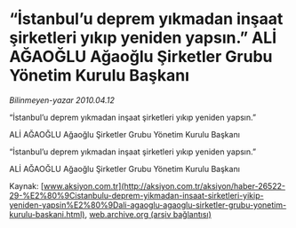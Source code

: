 # “İstanbul’u deprem yıkmadan inşaat şirketleri yıkıp yeniden yapsın.” ALİ AĞAOĞLU Ağaoğlu Şirketler Grubu Yönetim Kurulu Başkanı

*Bilinmeyen-yazar 2010.04.12*

<font class="agenda2NewsSpot">
 “İstanbul’u deprem yıkmadan inşaat şirketleri yıkıp yeniden yapsın.”

ALİ AĞAOĞLU Ağaoğlu Şirketler Grubu Yönetim Kurulu Başkanı
</font>
<font class="newsDetail">
 <p class="MsoNormal">
  “İstanbul’u deprem yıkmadan inşaat şirketleri yıkıp yeniden yapsın.”
 </p>
 <p class="MsoNormal">
 </p>
 <p class="MsoNormal">
  ALİ AĞAOĞLU Ağaoğlu Şirketler Grubu Yönetim Kurulu Başkanı
 </p>
</font>

Kaynak: [www.aksiyon.com.tr](http://aksiyon.com.tr/aksiyon/haber-26522-29-%E2%80%9Cistanbulu-deprem-yikmadan-insaat-sirketleri-yikip-yeniden-yapsin%E2%80%9Dali-agaoglu-agaoglu-sirketler-grubu-yonetim-kurulu-baskani.html), [web.archive.org (arşiv bağlantısı)](http://web.archive.org/web/20101209220720/http://aksiyon.com.tr/aksiyon/haber-26522-29-%E2%80%9Cistanbulu-deprem-yikmadan-insaat-sirketleri-yikip-yeniden-yapsin%E2%80%9Dali-agaoglu-agaoglu-sirketler-grubu-yonetim-kurulu-baskani.html)
